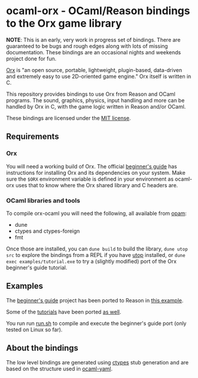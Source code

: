 # ocaml-orx - OCaml/Reason bindings to the Orx game library

**NOTE**: This is an early, very work in progress set of bindings. There are
guaranteed to be bugs and rough edges along with lots of missing documentation.
These bindings are an occasional nights and weekends project done for fun.

[Orx] is "an open source, portable, lightweight, plugin-based, data-driven and
extremely easy to use 2D-oriented game engine."  Orx itself is written in C.

This repository provides bindings to use Orx from Reason and OCaml programs. The
sound, graphics, physics, input handling and more can be handled by Orx in C,
with the game logic written in Reason and/or OCaml.

These bindings are licensed under the [MIT license](LICENSE.md).

## Requirements

### Orx
You will need a working build of Orx. The official [beginner's guide][guide] has
instructions for installing Orx and its dependencies on your system. Make sure
the `$ORX` environment variable is defined in your environment as ocaml-orx uses
that to know where the Orx shared library and C headers are.

### OCaml libraries and tools
To compile orx-ocaml you will need the following, all available from [opam]:
* dune
* ctypes and ctypes-foreign
* fmt

Once those are installed, you can `dune build` to build the library,
`dune utop src` to explore the bindings from a REPL if you have [utop]
installed, or `dune exec examples/tutorial.exe` to try a (slightly modified)
port of the Orx beginner's guide tutorial.

## Examples
The [beginner's guide][guide] project has been ported to Reason in
[this example](examples/wiki/beginners_guide/beginners_guide.re).

Some of the [tutorials][tutorials] have been ported [as well](examples/tutorial/).

You run run [run.sh](run.sh) to compile and execute the beginner's guide port
(only tested on Linux so far).

## About the bindings
The low level bindings are generated using [ctypes] stub generation and are
based on the structure used in [ocaml-yaml].

[Orx]: https://orx-project.org
[ctypes]: https://github.com/ocamllabs/ocaml-ctypes
[ocaml-yaml]: https://github.com/avsm/ocaml-yaml
[guide]: https://orx-project.org/wiki/en/guides/beginners/main
[tutorials]: https://github.com/orx/orx/tree/master/tutorial/src
[opam]: https://opam.ocaml.org
[utop]: https://opam.ocaml.org/packages/utop/
